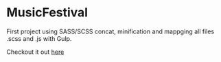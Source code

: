 # MusicFestival


First project using SASS/SCSS concat, minification and mappging all files .scss and .js with Gulp. 

Checkout it out <a href="https://jomas94.github.io/MusicFestival/" target="_blank">here</a>
